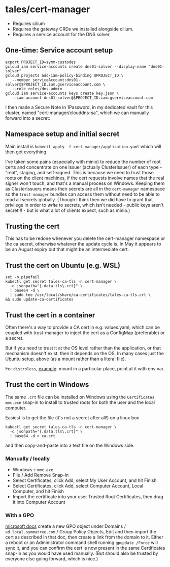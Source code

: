 # tales/cert-manager

* Requires cilium
* Requires the gateway CRDs we installed alongside cilium.
* Requires a service account for the DNS solver

## One-time: Service account setup

```
export PROJECT_ID=symm-custodes
gcloud iam service-accounts create dns01-solver --display-name "dns01-solver"
gcloud projects add-iam-policy-binding $PROJECT_ID \
   --member serviceAccount:dns01-solver@$PROJECT_ID.iam.gserviceaccount.com \
   --role roles/dns.admin
gcloud iam service-accounts keys create key.json \
   --iam-account dns01-solver@$PROJECT_ID.iam.gserviceaccount.com
```

I then made a Secure Note in 1Password, in my dedicated vault for this cluster,
named "cert-manager/clouddns-sa", which we can manually forward into a secret:

## Namespace setup and initial secret

Main install is `kubectl apply -f cert-manager/application.yaml` which will then get everything.

I've taken some pains (especially with minio) to reduce the number of root certs and concentrate
on one Issuer (actually ClusterIssuer) of each type - "real", staging, and self-signed. This is because
we need to trust those roots on the client machines, if the cert requests involve names that the
real signer won't touch, and that's a manual process on Windows. Keeping them as ClusterIssuers
means their secrets are all in the `cert-manager` namespace so the `trust-manager` bundles can
access them without need to be able to read all secrets globally. (Though I think then we did
have to grant that privilege in order to *write* to secrets, which isn't needed - public keys
aren't secret!!! - but is what a lot of clients expect, such as minio.)

## Trusting the cert

This has to be redone whenever you delete the cert-manager namespace or the ca secret,
otherwise whatever the update cycle is. In May it appears to be an August expiry
but that might be an intermediate cert.

## Trust the cert on Ubuntu (e.g. WSL)

```
set -o pipefail
kubectl get secret tales-ca-tls -n cert-manager \
  -o jsonpath="{.data.tls\.crt}" \
  | base64 -d \
  | sudo tee /usr/local/share/ca-certificates/tales-ca-tls.crt \
&& sudo update-ca-certificates
```

## Trust the cert in a container

Often there's a way to provide a CA cert in e.g. values.yaml,
which can be coupled with trust-manager to inject the cert as
a ConfigMap (preferable) or a secret.

But if you need to trust it at the OS level rather than the application,
or that mechanism doesn't exist: then it depends on the OS. In many cases
just the Ubuntu setup, above (as a mount rather than a literal file).

For `distroless`, [example](https://github.com/symmatree/tales/blob/main/lgtm/values.yaml#L98):
mount in a particular place, point at it with env var.

## Trust the cert in Windows

The same `.crt` file can be installed on Windows using the `Certificates`
`mmc.exe` snap-in to install to trusted roots for both the user and
the local computer.

Easiest is to get the file (it's not a secret after all!) on a linux box

```
kubectl get secret tales-ca-tls -n cert-manager \
  -o jsonpath="{.data.tls\.crt}" \
  | base64 -d > ca.crt
```

and then copy-and-paste into a text file on the Windows side.

### Manually / locally

* Windows-r `mmc.exe`
* File / Add Remove Snap-in
* Select Certificates, click Add, select My User Account, and hit Finish
* Select Certificates, click Add, select Computer Account, Local Computer, and hit Finish
* Import the certificate into your user Trusted Root Certificates, then drag it into Computer Account

### With a GPO

[microsoft docs](https://learn.microsoft.com/en-us/windows-server/identity/ad-fs/deployment/distribute-certificates-to-client-computers-by-using-group-policy)
create a new GPO object under Domains / `ad.local.symmatree.com` / Group Policy Objects, Edit and then import the cert as described in that doc,
then create a link from the domain to it. Either a reboot or an Administrator command shell running `gpupdate /Force` will sync it, and you can
confirm the cert is now present in the same Certificates snap-in as you would have used manually. (But should also be trusted by everyone
else going forward, which is nice.)
